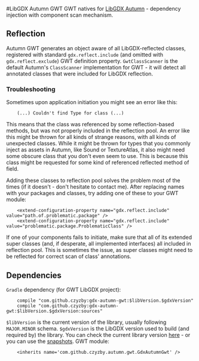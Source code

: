 #LibGDX Autumn GWT
GWT natives for [LibGDX Autumn](https://github.com/czyzby/gdx-autumn) - dependency injection with component scan mechanism.

## Reflection
Autumn GWT generates an object aware of all LibGDX-reflected classes, registered with standard `gdx.reflect.include` (and omitted with `gdx.reflect.exclude`) GWT definition property. `GwtClassScanner` is the default Autumn's `ClassScanner` implementation for GWT - it will detect all annotated classes that were included for LibGDX reflection.

### Troubleshooting
Sometimes upon application initiation you might see an error like this:

```
    (...) Couldn't find Type for class (...)
```

This means that the class was referenced by some reflection-based methods, but was not properly included in the reflection pool. An error like this might be thrown for all kinds of strange reasons, with all kinds of unexpected classes. While it might be thrown for types that you commonly inject as assets in Autumn, like Sound or TextureAtlas, it also might need some obscure class that you don't even seem to use. This is because this class might be requested for some kind of referenced reflected method of field.

Adding these classes to reflection pool solves the problem most of the times (if it doesn't - don't hesitate to contact me). After replacing names with your packages and classes, try adding one of these to your GWT module:

```
    <extend-configuration-property name="gdx.reflect.include" value="path.of.problematic.package" />
    <extend-configuration-property name="gdx.reflect.include" value="problematic.package.ProblematicClass" />
```

If one of your components fails to initiate, make sure that all of its extended super classes (and, if desperate, all implemented interfaces) all included in reflection pool. This is sometimes the issue, as super classes might need to be reflected for correct scan of class' annotations.

## Dependencies
`Gradle` dependency (for GWT LibGDX project):
```
    compile "com.github.czyzby:gdx-autumn-gwt:$libVersion.$gdxVersion"
    compile "com.github.czyzby:gdx-autumn-gwt:$libVersion.$gdxVersion:sources"
```
`$libVersion` is the current version of the library, usually following `MAJOR.MINOR` schema. `$gdxVersion` is the LibGDX version used to build (and required by) the library. You can check the current library version [here](http://search.maven.org/#search|ga|1|g%3A%22com.github.czyzby%22) - or you can use the [snapshots](https://oss.sonatype.org/content/repositories/snapshots/com/github/czyzby/).
GWT module:
```
    <inherits name='com.github.czyzby.autumn.gwt.GdxAutumnGwt' />
```